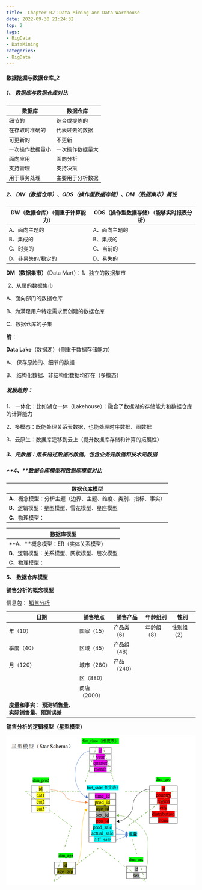 ```yaml
---
title:  Chapter 02：Data Mining and Data Warehouse
date: 2022-09-30 21:24:32
top: 2
tags:
- BigData
- DataMining
categories:
- BigData
---
```


#### 数据挖掘与数据仓库_2

##### **1、** **数据库与数据仓库对比**

| **数据库**       | **数据仓库**     |
| ---------------- | ---------------- |
| 细节的           | 综合或提炼的     |
| 在存取时准确的   | 代表过去的数据   |
| 可更新的         | 不更新           |
| 一次操作数据量小 | 一次操作数据量大 |
| 面向应用         | 面向分析         |
| 支持管理         | 支持决策         |
| 用于事务处理     | 主要用于分析数据 |



#####  **2、** DW（数据仓库）、ODS（操作型数据存储）、DM（数据集市）属性

| **DW**（数据仓库）（侧重于计算能力） | ODS（操作型数据存储）（能够实时报表分析） |
| ------------------------------------ | ----------------------------------------- |
| A、面向主题的                        | A、面向主题的                             |
| B、集成的                            | B、集成的                                 |
| C、时变的                            | C、当前的                                 |
| D、非易失的/稳定的                   | D、易失的                                 |



**DM（数据集市）**（Data Mart）：1、独立的数据集市   

​                                                           2、从属的数据集市

A、面向部门的数据仓库 

B、为满足用户特定需求而创建的数据仓库

C、数据仓库的子集



**附**：

**Data Lake**（数据湖）（侧重于数据存储能力）

A、 保存原始的、细节的数据

B、 结构化数据、非结构化数据均存在（多模态）

##### 发展趋势：

1、 一体化：比如湖仓一体（Lakehouse）：融合了数据湖的存储能力和数据仓库的计算能力

2、多模态：既能处理关系表数据，也能处理时序数据、图数据

3、云原生：数据库迁移到云上（提升数据库存储和计算的拓展性）



##### 3、元数据：用来描述数据的数据，包含业务元数据和技术元数据

##### **4、**数据仓库模型和数据库模型对比

| **数据仓库模型**                                             |
| ------------------------------------------------------------ |
| **A**、概念模型：分析主题（边界、主题、维度、类别、指标、事实） |
| **B**、逻辑模型：星型模型、雪花模型、星座模型                |
| **C**、物理模型：                                            |

| **数据库模型**                                |
| --------------------------------------------- |
| **A、**概念模型：ER（实体关系模型）           |
| **B**、逻辑模型：关系模型、网状模型、层次模型 |
| **C**、物理模型：                             |



**5、** **数据仓库模型**

**销售分析的概念模型**

信息包：    <u>销售分析</u>  

| 日期                                                   | 销售地点     | 销售产品     | 年龄组别    | 性别        |
| ------------------------------------------------------ | ------------ | ------------ | ----------- | ----------- |
| 年（10）                                               | 国家（15）   | 产品类（6）  | 年龄组（8） | 性别组（2） |
| 季度（40）                                             | 区域（45）   | 产品组（48） |             |             |
| 月（120）                                              | 城市（280）  | 产品（240）  |             |             |
|                                                        | 区（880）    |              |             |             |
|                                                        | 商店（2000） |              |             |             |
| **度量和事实：**  **预测销售量、实际销售量、预测误差** |              |              |             |             |

**销售分析的逻辑模型（星型模型）**

![image-20220930201611688](../images/DataMining/image-20220930201611688.png)
